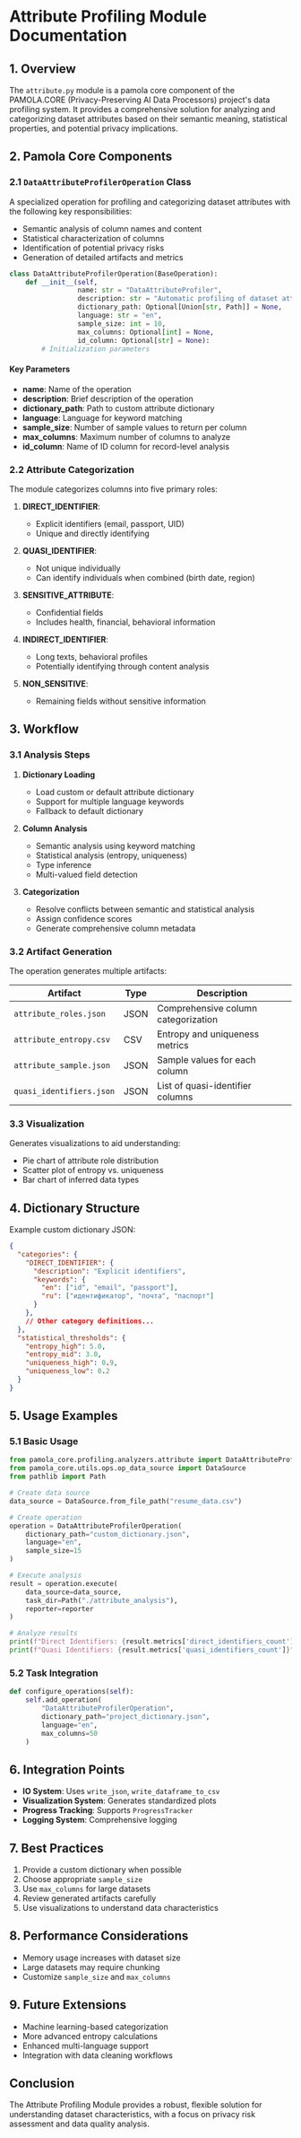 # Attribute Profiling Module Documentation

## 1. Overview

The `attribute.py` module is a pamola core component of the PAMOLA.CORE (Privacy-Preserving AI Data Processors) project's data profiling system. It provides a comprehensive solution for analyzing and categorizing dataset attributes based on their semantic meaning, statistical properties, and potential privacy implications.

## 2. Pamola Core Components

### 2.1 `DataAttributeProfilerOperation` Class

A specialized operation for profiling and categorizing dataset attributes with the following key responsibilities:
- Semantic analysis of column names and content
- Statistical characterization of columns
- Identification of potential privacy risks
- Generation of detailed artifacts and metrics

```python
class DataAttributeProfilerOperation(BaseOperation):
    def __init__(self,
                 name: str = "DataAttributeProfiler",
                 description: str = "Automatic profiling of dataset attributes",
                 dictionary_path: Optional[Union[str, Path]] = None,
                 language: str = "en",
                 sample_size: int = 10,
                 max_columns: Optional[int] = None,
                 id_column: Optional[str] = None):
        # Initialization parameters
```

#### Key Parameters

- **name**: Name of the operation
- **description**: Brief description of the operation
- **dictionary_path**: Path to custom attribute dictionary
- **language**: Language for keyword matching
- **sample_size**: Number of sample values to return per column
- **max_columns**: Maximum number of columns to analyze
- **id_column**: Name of ID column for record-level analysis

### 2.2 Attribute Categorization

The module categorizes columns into five primary roles:

1. **DIRECT_IDENTIFIER**: 
   - Explicit identifiers (email, passport, UID)
   - Unique and directly identifying

2. **QUASI_IDENTIFIER**:
   - Not unique individually
   - Can identify individuals when combined (birth date, region)

3. **SENSITIVE_ATTRIBUTE**:
   - Confidential fields
   - Includes health, financial, behavioral information

4. **INDIRECT_IDENTIFIER**:
   - Long texts, behavioral profiles
   - Potentially identifying through content analysis

5. **NON_SENSITIVE**:
   - Remaining fields without sensitive information

## 3. Workflow

### 3.1 Analysis Steps

1. **Dictionary Loading**
   - Load custom or default attribute dictionary
   - Support for multiple language keywords
   - Fallback to default dictionary

2. **Column Analysis**
   - Semantic analysis using keyword matching
   - Statistical analysis (entropy, uniqueness)
   - Type inference
   - Multi-valued field detection

3. **Categorization**
   - Resolve conflicts between semantic and statistical analysis
   - Assign confidence scores
   - Generate comprehensive column metadata

### 3.2 Artifact Generation

The operation generates multiple artifacts:

| Artifact | Type | Description |
|----------|------|-------------|
| `attribute_roles.json` | JSON | Comprehensive column categorization |
| `attribute_entropy.csv` | CSV | Entropy and uniqueness metrics |
| `attribute_sample.json` | JSON | Sample values for each column |
| `quasi_identifiers.json` | JSON | List of quasi-identifier columns |

### 3.3 Visualization

Generates visualizations to aid understanding:
- Pie chart of attribute role distribution
- Scatter plot of entropy vs. uniqueness
- Bar chart of inferred data types

## 4. Dictionary Structure

Example custom dictionary JSON:

```json
{
  "categories": {
    "DIRECT_IDENTIFIER": {
      "description": "Explicit identifiers",
      "keywords": {
        "en": ["id", "email", "passport"],
        "ru": ["идентификатор", "почта", "паспорт"]
      }
    },
    // Other category definitions...
  },
  "statistical_thresholds": {
    "entropy_high": 5.0,
    "entropy_mid": 3.0,
    "uniqueness_high": 0.9,
    "uniqueness_low": 0.2
  }
}
```

## 5. Usage Examples

### 5.1 Basic Usage

```python
from pamola_core.profiling.analyzers.attribute import DataAttributeProfilerOperation
from pamola_core.utils.ops.op_data_source import DataSource
from pathlib import Path

# Create data source
data_source = DataSource.from_file_path("resume_data.csv")

# Create operation
operation = DataAttributeProfilerOperation(
    dictionary_path="custom_dictionary.json",
    language="en",
    sample_size=15
)

# Execute analysis
result = operation.execute(
    data_source=data_source,
    task_dir=Path("./attribute_analysis"),
    reporter=reporter
)

# Analyze results
print(f"Direct Identifiers: {result.metrics['direct_identifiers_count']}")
print(f"Quasi Identifiers: {result.metrics['quasi_identifiers_count']}")
```

### 5.2 Task Integration

```python
def configure_operations(self):
    self.add_operation(
        "DataAttributeProfilerOperation",
        dictionary_path="project_dictionary.json",
        language="en",
        max_columns=50
    )
```

## 6. Integration Points

- **IO System**: Uses `write_json`, `write_dataframe_to_csv`
- **Visualization System**: Generates standardized plots
- **Progress Tracking**: Supports `ProgressTracker`
- **Logging System**: Comprehensive logging

## 7. Best Practices

1. Provide a custom dictionary when possible
2. Choose appropriate `sample_size`
3. Use `max_columns` for large datasets
4. Review generated artifacts carefully
5. Use visualizations to understand data characteristics

## 8. Performance Considerations

- Memory usage increases with dataset size
- Large datasets may require chunking
- Customize `sample_size` and `max_columns`

## 9. Future Extensions

- Machine learning-based categorization
- More advanced entropy calculations
- Enhanced multi-language support
- Integration with data cleaning workflows

## Conclusion

The Attribute Profiling Module provides a robust, flexible solution for understanding dataset characteristics, with a focus on privacy risk assessment and data quality analysis.